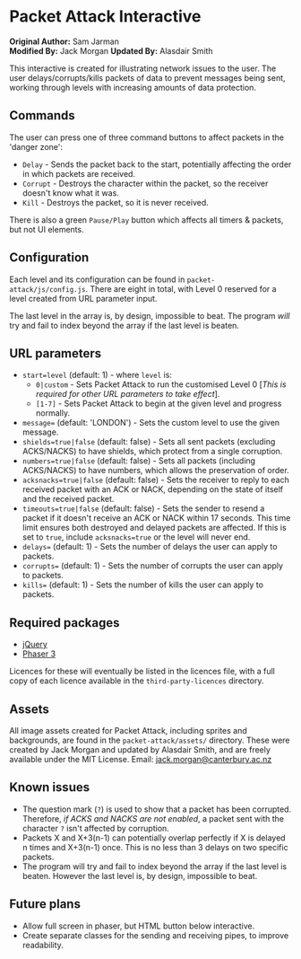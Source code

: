 # Packet Attack Interactive

**Original Author:** Sam Jarman  
**Modified By:** Jack Morgan
**Updated By:** Alasdair Smith

This interactive is created for illustrating network issues to the user.
The user delays/corrupts/kills packets of data to prevent messages being sent, working through levels with increasing amounts of data protection.

## Commands

The user can press one of three command buttons to affect packets in the 'danger zone':

- `Delay` - Sends the packet back to the start, potentially affecting the order in which packets are received.
- `Corrupt` - Destroys the character within the packet, so the receiver doesn't know what it was.
- `Kill` - Destroys the packet, so it is never received.

There is also a green `Pause/Play` button which affects all timers & packets, but not UI elements.

## Configuration

Each level and its configuration can be found in `packet-attack/js/config.js`.
There are eight in total, with Level 0 reserved for a level created from URL parameter input.

The last level in the array is, by design, impossible to beat.
The program *will* try and fail to index beyond the array if the last level is beaten.

## URL parameters

- `start=level` (default: 1) - where `level` is:
  - `0|custom` - Sets Packet Attack to run the customised Level 0 [*This is required for other URL parameters to take effect*].
  - `[1-7]` - Sets Packet Attack to begin at the given level and progress normally.
- `message=` (default: 'LONDON') - Sets the custom level to use the given message.
- `shields=true|false` (default: false) - Sets all sent packets (excluding ACKS/NACKS) to have shields, which protect from a single corruption.
- `numbers=true|false` (default: false) - Sets all packets (including ACKS/NACKS) to have numbers, which allows the preservation of order.
- `acksnacks=true|false` (default: false) - Sets the receiver to reply to each received packet with an ACK or NACK, depending on the state of itself and the received packet.
- `timeouts=true|false` (default: false) - Sets the sender to resend a packet if it doesn't receive an ACK or NACK within 17 seconds. This time limit ensures both destroyed and delayed packets are affected. If this is set to `true`, include `acksnacks=true` or the level will never end.
- `delays=` (default: 1) - Sets the number of delays the user can apply to packets.
- `corrupts=` (default: 1) - Sets the number of corrupts the user can apply to packets.
- `kills=` (default: 1) - Sets the number of kills the user can apply to packets.

## Required packages

- [jQuery](https://jquery.com/)
- [Phaser 3](https://github.com/photonstorm/phaser)

Licences for these will eventually be listed in the licences file, with a full copy of each licence available in the `third-party-licences` directory.

## Assets

All image assets created for Packet Attack, including sprites and backgrounds, are found in the `packet-attack/assets/` directory.
These were created by Jack Morgan and updated by Alasdair Smith, and are freely available under the MIT License.
Email: jack.morgan@canterbury.ac.nz

## Known issues

- The question mark (`?`) is used to show that a packet has been corrupted. Therefore, *if ACKS and NACKS are not enabled*, a packet sent with the character `?` isn't affected by corruption.
- Packets X and X+3(n-1) can potentially overlap perfectly if X is delayed n times and X+3(n-1) once. This is no less than 3 delays on two specific packets.
- The program will try and fail to index beyond the array if the last level is beaten. However the last level is, by design, impossible to beat.

## Future plans

- Allow full screen in phaser, but HTML button below interactive.
- Create separate classes for the sending and receiving pipes, to improve readability.
